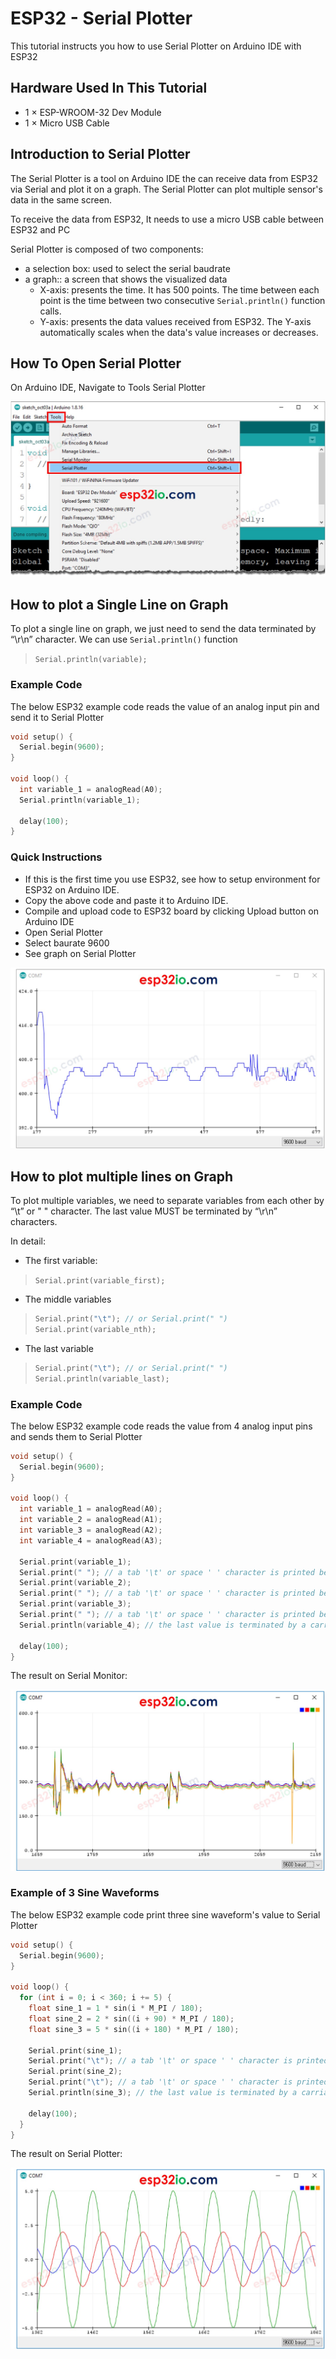 # ESP32 - Serial Plotter

This tutorial instructs you how to use Serial Plotter on Arduino IDE with ESP32

## Hardware Used In This Tutorial

  * 1 × ESP-WROOM-32 Dev Module	
  * 1 × Micro USB Cable

## Introduction to Serial Plotter

The Serial Plotter is a tool on Arduino IDE the can receive data from ESP32 via Serial and plot it on a graph. The Serial Plotter can plot multiple sensor's data in the same screen.

To receive the data from ESP32, It needs to use a micro USB cable between ESP32 and PC

Serial Plotter is composed of two components:

  * a selection box: used to select the serial baudrate
  * a graph:: a screen that shows the visualized data
    * X-axis: presents the time. It has 500 points. The time between each point is the time between two consecutive `Serial.println()` function calls.
    * Y-axis: presents the data values received from ESP32. The Y-axis automatically scales when the data's value increases or decreases.

## How To Open Serial Plotter

On Arduino IDE, Navigate to Tools Serial Plotter

![](figs/fig_5_1.jpg)

## How to plot a Single Line on Graph

To plot a single line on graph, we just need to send the data terminated by “\r\n” character. We can use `Serial.println()` function

  > `Serial.println(variable);`

### Example Code

The below ESP32 example code reads the value of an analog input pin and send it to Serial Plotter

```c++
void setup() {
  Serial.begin(9600);
}

void loop() {
  int variable_1 = analogRead(A0);
  Serial.println(variable_1);

  delay(100);
}
```

### Quick Instructions

  * If this is the first time you use ESP32, see how to setup environment for ESP32 on Arduino IDE.
  * Copy the above code and paste it to Arduino IDE.
  * Compile and upload code to ESP32 board by clicking Upload button on Arduino IDE
  * Open Serial Plotter
  * Select baurate 9600
  * See graph on Serial Plotter

![](figs/fig_5_2.jpg)

## How to plot multiple lines on Graph

To plot multiple variables, we need to separate variables from each other by “\t” or " " character. The last value MUST be terminated by “\r\n” characters.

In detail:

  * The first variable:
  > `Serial.print(variable_first);`
  * The middle variables
  > ```c++
  > Serial.print("\t"); // or Serial.print(" ")
  > Serial.print(variable_nth);
  > ```
  * The last variable
  > ```c++
  > Serial.print("\t"); // or Serial.print(" ")
  > Serial.println(variable_last);
  > ```

### Example Code

The below ESP32 example code reads the value from 4 analog input pins and sends them to Serial Plotter

```c++
void setup() {
  Serial.begin(9600);
}

void loop() {
  int variable_1 = analogRead(A0);
  int variable_2 = analogRead(A1);
  int variable_3 = analogRead(A2);
  int variable_4 = analogRead(A3);

  Serial.print(variable_1);
  Serial.print(" "); // a tab '\t' or space ' ' character is printed between the two values.
  Serial.print(variable_2);
  Serial.print(" "); // a tab '\t' or space ' ' character is printed between the two values.
  Serial.print(variable_3);
  Serial.print(" "); // a tab '\t' or space ' ' character is printed between the two values.
  Serial.println(variable_4); // the last value is terminated by a carriage return and a newline characters.

  delay(100);
}
```

The result on Serial Monitor:

![](figs/fig_5_3.jpg)

### Example of 3 Sine Waveforms

The below ESP32 example code print three sine waveform's value to Serial Plotter

```c++
void setup() {
  Serial.begin(9600);
}

void loop() {
  for (int i = 0; i < 360; i += 5) {
    float sine_1 = 1 * sin(i * M_PI / 180);
    float sine_2 = 2 * sin((i + 90) * M_PI / 180);
    float sine_3 = 5 * sin((i + 180) * M_PI / 180);

    Serial.print(sine_1);
    Serial.print("\t"); // a tab '\t' or space ' ' character is printed between the two values.
    Serial.print(sine_2);
    Serial.print("\t"); // a tab '\t' or space ' ' character is printed between the two values.
    Serial.println(sine_3); // the last value is terminated by a carriage return and a newline characters.

    delay(100);
  }
}
```

The result on Serial Plotter:

![](figs/fig_5_4.jpg)